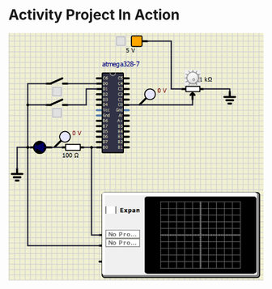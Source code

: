 # Activity Project In Action

![Activity](https://github.com/vivek28121997/256217_Embedded_C/blob/c74441ec68b2ed644104b54bb71940eab6ab7452/simulation/Activity.png)


